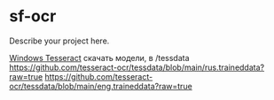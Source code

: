 # sf-ocr

Describe your project here.

 [Windows Tesseract](https://github.com/tesseract-ocr/tesseract/releases/download/5.5.0/tesseract-ocr-w64-setup-5.5.0.20241111.exe)
скачать модели, в  <tesseract>/tessdata
https://github.com/tesseract-ocr/tessdata/blob/main/rus.traineddata?raw=true
https://github.com/tesseract-ocr/tessdata/blob/main/eng.traineddata?raw=true